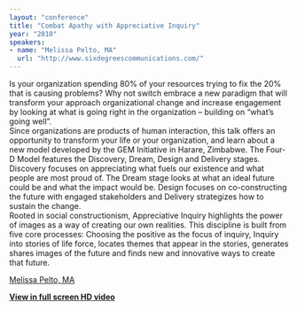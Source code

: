 ```yaml
---
layout: "conference"
title: "Combat Apathy with Appreciative Inquiry"
year: "2010"
speakers:
- name: "Melissa Pelto, MA"
  url: "http://www.sixdegreescommunications.com/"
---
```



Is your organization spending 80% of your resources trying to fix the 20% that
is causing problems? Why not switch embrace a new paradigm that will transform
your approach organizational change and increase engagement by looking at what
is going right in the organization – building on “what’s going well”.  
Since organizations are products of human interaction, this talk offers an
opportunity to transform your life or your organization, and learn about a new
model developed by the GEM Initiative in Harare, Zimbabwe. The Four-D Model
features the Discovery, Dream, Design and Delivery stages.  
Discovery focuses on appreciating what fuels our existence and what people are
most proud of. The Dream stage looks at what an ideal future could be and what
the impact would be. Design focuses on co-constructing the future with engaged
stakeholders and Delivery strategizes how to sustain the change.  
Rooted in social constructionism, Appreciative Inquiry highlights the power of
images as a way of creating our own realities. This discipline is built from
five core processes: Choosing the positive as the focus of inquiry, Inquiry
into stories of life force, locates themes that appear in the stories,
generates shares images of the future and finds new and innovative ways to
create that future.

[ Melissa Pelto, MA
](https://web.archive.org/web/20210413194807/http://www.sixdegreescommunications.com/)


[**View in full screen HD
video**](https://web.archive.org/web/20210413194807/https://www.youtube.com/v/J6blz5vU9OU?fs=1&hl=en_US&rel=0&hd=1)


[//]: # (Retrieved from https://web.archive.org/web/20210416135337/https://www.ideawave.ca/the-conference/combat-apathy-with-appreciative-inquiry)